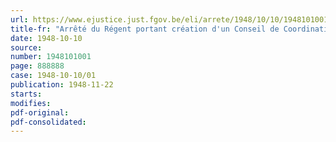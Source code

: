 ```yaml
---
url: https://www.ejustice.just.fgov.be/eli/arrete/1948/10/10/1948101001/justel
title-fr: "Arrêté du Régent portant création d'un Conseil de Coordination de l'enseignement technique (abrogé par AR 09-03-1951, art. 15)"
date: 1948-10-10
source:
number: 1948101001
page: 888888
case: 1948-10-10/01
publication: 1948-11-22
starts:
modifies:
pdf-original:
pdf-consolidated:
---
```


